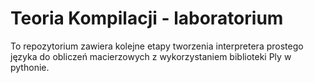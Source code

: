 # Teoria Kompilacji - laboratorium

To repozytorium zawiera kolejne etapy tworzenia interpretera prostego języka do obliczeń macierzowych z wykorzystaniem biblioteki Ply w pythonie.

